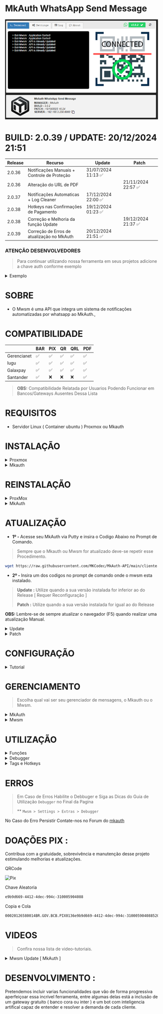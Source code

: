 # MkAuth WhatsApp Send Message

[![Node](https://raw.githubusercontent.com/MKCodec/Mwsm/main/img/Mwsm.png)](#)

# BUILD: 2.0.39 / UPDATE: 20/12/2024 21:51
| Release    | Recurso                                                                              | Update                | Patch                  |
| ---------- | ------------------------------------------------------------------------------------ | --------------------- | ---------------------- | 
|  2.0.36    | Notificações Manuais + Controle de Proteção                              | 31/07/2024 11:13 ✅   |                        |
|  2.0.36    | Alteração do URL de PDF                                                  |                        |  21/11/2024 22:57 ✅  |
|  2.0.37    | Notificações Automaticas + Log Cleaner | 17/12/2024 22:00 ✅   |                        |
|  2.0.38    | Hotkeys nas Confirmações de Pagamento | 19/12/2024 01:23 ✅   |                        |
|  2.0.38    | Correção e Melhoria da função Update                                                  |                        |  19/12/2024 21:37 ✅  |
|  2.0.39    | Correção de Erros de atualização no MkAuth | 20/12/2024 21:51 ✅   |                        |

### ATENÇÃO DESENVOLVEDORES
> Para continuar utilizando nossa ferramenta em seus projetos adicione a chave auth conforme exemplo
> 
<details>
 
<summary>Exemplo</summary>

 ```sh
<?php
$Whatsapp = "819xxxxxxxx"; // Telefone Com DDD
$Mensagem = "Mensagem De Teste";
$Token = "xxxxxxx"; //Token Mwsm de 7 Digitos
$IP = "192.168.3.250:8000"; //IP-Porta do Mwsm

    $Data = http_build_query([
    'to' => '55'.$Whatsapp,
    'msg' => $Mensagem,
    'pass' => $Token,
	'auth' => 'true'
    ]);

    $CURL = curl_init();
    curl_setopt($CURL, CURLOPT_URL, "http://".$IP."/send-message");
    curl_setopt($CURL, CURLOPT_POST, true);
    curl_setopt($CURL, CURLOPT_POSTFIELDS, $Data);
    curl_setopt($CURL, CURLOPT_FOLLOWLOCATION, true);
    curl_setopt($CURL, CURLOPT_RETURNTRANSFER, true);
    curl_setopt($CURL, CURLOPT_HEADER, false);
$Response = curl_exec($CURL);
curl_close($CURL);
print($Response);
?>
```

</details>

# SOBRE
* O Mwsm é uma API que integra um sistema de notificações automatizadas por whatsapp ao MkAuth.,

# COMPATIBILIDADE
|                 | BAR | PIX | QR | QRL | PDF  |
| --------------------  | --- | --- | -- | --- | ---- |
|  Gerencianet     | ✅ | ✅  | ✅ | ✅ | ✅  | 
|  Iugu     | ✅ | ✅  | ✅ | ✅ | ✅  | 
|  Galaxpay     | ✅ | ✅  | ✅ | ✅ | ✅  | 
|  Santander     | ✅ | ❌  | ❌ | ❌ | ✅  | 

 > **OBS:** Compatibilidade Relatada por Usuarios Podendo Funcionar em Bancos/Gateways Ausentes Dessa Lista

# REQUISITOS
* Servidor Linux ( Container ubuntu ) Proxmox ou Mkauth

# INSTALAÇÃO

<details>
<summary>Proxmox</summary>
<br> 
  <b>OBS:</b> é necessario instalar uma distribuição linux no proxmox antes de inserir os codigos abaixo
<br><br>
  
<b>1 - </b>Atualize seu sistema
```sh
apt update
```
```sh
apt upgrade -y
```

<b>2 - </b>Instale as dependencias necessarias
```sh
apt-get install git curl libnss3-dev libgdk-pixbuf2.0-dev libgtk-3-dev libxss-dev libasound2 build-essential -y
```

<b>3 - </b>Instale o node
```sh
curl -fsSL https://deb.nodesource.com/setup_20.x | sudo -E bash - && apt-get install -y nodejs
```

<b>4 - </b>Instale o Mwsm
```sh
git clone https://github.com/MKCodec/Mwsm.git /var/api/Mwsm && cd /var/api/Mwsm
```
<b>5 - </b>Instale as dependencias do Mwsn
```sh
npm install --silent && npm run start:mwsm
```
</details>

<details>
<summary>Mkauth</summary>
<br>
  
<b>1 - </b>Atualize seu sistema
```sh
sudo apt update
```

<b>2 - </b>Instale as dependencias necessarias
```sh
sudo apt install git curl build-essential
```
```sh
sudo apt-get install ca-certificates fonts-liberation libappindicator3-1 libasound2 libatk-bridge2.0-0 libatk1.0-0 libc6 libcairo2 libcups2 libdbus-1-3 libexpat1 libfontconfig1 libgbm1 libgcc1 libglib2.0-0 libgtk-3-0 libnspr4 libnss3 libpango-1.0-0 libpangocairo-1.0-0 libstdc++6 libx11-6 libx11-xcb1 libxcb1 libxcomposite1 libxcursor1 libxdamage1 libxext6 libxfixes3 libxi6 libxrandr2 libxrender1 libxss1 libxtst6 lsb-release wget xdg-utils
```

<b>3 - </b>Instale o node
```sh
sudo curl -fsSL https://deb.nodesource.com/setup_20.x | sudo -E bash - && apt-get install -y nodejs
```

<b>4 - </b>Atualize o NPM
```sh
sudo npm install -g npm@latest node-gyp@latest
```

<b>5 - </b>Crie o diretório de instalação do Mwsm
```sh
sudo mkdir -p /var/api/Mwsm
```

<b>6 - </b>Instale o Mwsm
```sh
sudo git clone https://github.com/MKCodec/Mwsm.git /var/api/Mwsm && cd /var/api/Mwsm
```

<b>7 - </b>Instale as dependencias do Mwsn
```sh
sudo npm install --silent
```

<b>8 - </b>Inicialize o Mwsn
```sh
sudo npm run start:mwsm
```

</details>

# REINSTALAÇÃO
<details>
<summary>ProxMox</summary>
  
```sh
sudo apt-get install build-essential && cd ~ && cd /var/api/Mwsm && pm2 delete all && pm2 kill && npm remove pm2 -g && mkdir -p ~/.pm2/node_modules/ && cd ~ && rm -r /var/api/Mwsm && git clone https://github.com/MKCodec/Mwsm.git /var/api/Mwsm && cd /var/api/Mwsm && npm install --silent && npm i -g pm2 && pm2 update && pm2 flush && pm2 start mwsm.json && pm2 save && pm2 startup && pm2 log 0
```

</details>
<details>
<summary>MkAuth</summary>
  
```sh
cd ~ && cd /var/api/Mwsm && pm2 kill && pm2 delete all && npm remove pm2 -g || apt-get remove nodejs -y && rm -vrf ~/.pm2/node_modules /var/api/Mwsm && apt-get install -y ca-certificates fonts-liberation libappindicator3-1 libasound2 libatk-bridge2.0-0 libatk1.0-0 libc6 libcairo2 libcups2 libdbus-1-3 libexpat1 libfontconfig1 libgbm1 libgcc1 libglib2.0-0 libgtk-3-0 libnspr4 libnss3 libpango-1.0-0 libpangocairo-1.0-0 libstdc++6 libx11-6 libx11-xcb1 libxcb1 libxcomposite1 libxcursor1 libxdamage1 libxext6 libxfixes3 libxi6 libxrandr2 libxrender1 libxss1 libxtst6 lsb-release wget xdg-utils git curl build-essential && curl -fsSL https://deb.nodesource.com/setup_20.x | sudo -E bash - && apt-get install -y nodejs && cd ~ && mkdir -p /var/api/Mwsm && git clone https://github.com/MKCodec/Mwsm.git /var/api/Mwsm  && cd /var/api/Mwsm && npm i git+https://github.com/MKCodec/WhatsApp-API --silent && npm i git+https://github.com/MKCodec/Url2PDF --silent && npm install --silent && npm i -g pm2 && pm2 update && pm2 flush && pm2 start mwsm.json && pm2 save && pm2 startup && pm2 log 0
```
</details>
</details>

# ATUALIZAÇÃO
* <b>1º - </b>Acesse seu MkAuth via Putty e insira o Codigo Abaixo no Prompt de Comando.
 > Sempre que o Mkauth ou Mwsm for atualizado deve-se repetir esse Procedimento.

```sh
wget https://raw.githubusercontent.com/MKCodec/MkAuth-API/main/cliente.api -O /opt/mk-auth/api/cliente.api && wget https://raw.githubusercontent.com/MKCodec/MkAuth-API/main/titulo.api -O /opt/mk-auth/api/titulo.api
```

* <b>2º - </b>Insira um dos codigos no prompt de comando onde o mwsm esta instalado.
 
> **Update :** Utilize quando a sua versão instalada for inferior ao do Release [ Requer Reconfiguração ] 
>
> **Patch :** Utilize quando a sua versão instalada for igual ao do Release
 
<b>OBS: </b> Lembre-se de sempre atualizar o navegador (F5) quando realizar uma atualização Manual.
   
<details>
<summary>Update</summary>
 <br>

```sh
cd ~ && cd /var/api/Mwsm && pm2 flush && pm2 delete all && pm2 kill && git reset --hard HEAD~1 && git pull "https://github.com/MKCodec/Mwsm.git" --rebase --autostash && npm install --silent && npm cache clean --force && npm run start:mwsm
```
</details>
<details>
<summary>Patch</summary>
<br>
 
**Atualização Manual:**
 ```sh
wget https://raw.githubusercontent.com/MKCodec/Mwsm/main/mwsm.js -O /var/api/Mwsm/mwsm.js
wget https://raw.githubusercontent.com/MKCodec/Mwsm/main/script.js -O /var/api/Mwsm/script.js
wget https://raw.githubusercontent.com/MKCodec/Mwsm/main/style.css -O /var/api/Mwsm/style.css
wget https://raw.githubusercontent.com/MKCodec/Mwsm/main/index.html -O /var/api/Mwsm/index.html
cd ~ && cd /var/api/Mwsm && pm2 log 0
```

**Atualização Automatica:**

* Habilite a função no webadmin do mwsm. 

**`Extras > Update`**

 > as atualizações serão instaladas entre 00:00 e 05:00am e conterão somente correções de bugs que não interferem no funcionamento da API, atualizações criticas que requerem reconfiguração serão feitas somente de forma manual.
</details>


# CONFIGURAÇÃO

<details>
<summary>Tutorial</summary>
<br>
<b>1 - </b>Habilite o Tunel Dev API do MKauth

** `Opções > Rede do Servidor > MkTunel > ( Ativar e Gravar )`

[![MkAuth](https://raw.githubusercontent.com/MKCodec/Mwsm/main/img/dev.png)](#)


<b>2 - </b>Habilite o EndPoint (Titulos GET) e (Cliente GET) do MkAuth

** `Provedor > Controle de Usuarios > API > ( Habilitar Endpoints titulo.api GET, cliente.api GET e Gravar )`

[![MkAuth](https://raw.githubusercontent.com/MKCodec/Mwsm/main/img/endpoint.png)](#)

<b>3 - </b>Acesse seu servidor web através do IP:PORTA em uma nova aba do novegador

[![Node](https://raw.githubusercontent.com/MKCodec/Mwsm/main/img/terminal.png)](#)

<b>4 - </b>Aguarde a geração do QRCode

<b>5 - </b>Faça a leitura do QRCode com o WhatsApp

** `Whatsapp > Menu > Aparelhos Conectados > Conectar um Aparelho`

<b>6 - </b>Entre no whatsapp que acabou de conectar e pegue o token temporario para acessar as configurações

<b>OBS:</b> para criar um token fixo envie o comando como mensagem de outro celular para o numero conectado a API

  ```sh
Token:SENHA
```
<b>TOKEN</b> = *Comando* | <b>:</b> = *Divisor* | <b>SENHA</b> { altere para sua senha de 7 digitos }


<b>7- </b>Altere o valor conforme suas necessidades.

[![Node](https://raw.githubusercontent.com/MKCodec/Mwsm/main/img/settings.png)](#)

| Nome            | Default           | Função                                                          |
| --------------- | ----------------- | --------------------------------------------------------------- |
| `Break`         | `1 segundo`       | Tempo de disparo entre mensagens condicionadas com a TAG `##`.  |
| `Sleep`         | `30 segundos`     | Tempo de disparo entre mensagens com numeros diferentes.        |
| `Access`        | `8000`            | Porta de acesso do sistema/interface.                           |
| `Call`          |                   | Resposta após Receber uma Chamada.                              |
| `Wait`          | `1 segundo`       | Tempo para Rejeitar uma Chamada.                                |
| `Message      ` |                   | Resposta após Receber uma Mensagem.                             |
| `Auto-Response` | `on`              | Habilitar Resposta Automatica.                                  |
| `Replies`       | `on`              | Marcar conversas em resposta automaticas.                       |
| `Auto-Reject`   | `on`              | Habilitar Rejeição de Chamadas Automatica.                      |
| `Alert`         | `on`              | Habilitar Mensagem de Resposta ao Rejeitar Chamadas.            |
| `Counter`       | `1`               | Quantidade de Auto-Respostas por usuario (renovado todo dia)    |



<b>8 - </b>Configure a API do MkAuth no Mwsm.
** `Mwsm > Settings > API`

| Campo     |  Dado                                                     |
| ----------|-------------------------------------------------------------|
| `TUNEL`   | Insira o URL encontrada em Tunel no passo 2 desse tutorial  |
| `CLIENT`  | Insira o Codigo encontrado em Client no passo 2 desse tutorial |
| `SECRET`  | Insira o Codigo encontrado em Secret no passo 2 desse tutorial |
| `DOMAIN`  | Insira o Dominio ou IP do seu mkauth                        |
| `VERSION` | Alterne entre v1 ou v2 caso ocorra falhas no PDF do Boleto  |
| `MODE`    | Escolha o tipo de conexão, Tunel MkAuth ou via Dominio      |

[![MkAuth](https://raw.githubusercontent.com/MKCodec/Mwsm/main/img/sync.png)](#)

| Nome           |  Função                                                         |
| -------------- |   --------------------------------------------------------------|
| `Delay`        | Tempo de espera para disparo de mensagens ordenadas.            |
| `MkAuth Link`  | Habilita a sincronia com a API do MkAuth.                       |
| `BAR`          | Envia codigo de barras.                                         |
| `PIX`          | Envia codigo pix copia e cola                                   |
| `QR`           | Envia imagem do Qrcode pix.                                     |
| `QRL`          | Envia link pix Para acessar QRCode e Copia e cola.              |
| `PDF`          | Envia Boleto em PDF                                             |

<b>OBS:</b> Por padrão o delay ideal é 2s porem se sua API disparar de forma desordenada considere elevar esse valor.
</details>

# GERENCIAMENTO
> Escolha qual vai ser seu gerenciador de mensagens, o Mkauth ou o Mwsm.

<details>
<summary>MkAuth</summary>
 <br>
 
 <b>1 - </b>Configure seu servidor no MKAuth seguindo as instruções do servidor Web
 
> **Senha :** Insira o `Token Fixo` de Acesso ao Aplicativo no Campo Senha no MkAuth
<br>

* MkAuth até Versão 24.02
  
 ** `Opções > Servidor de SMS > Servidor`
 
[![MkAuth](https://raw.githubusercontent.com/MKCodec/Mwsm/main/img/mkauth.png)](#)

* MkAuth Versão 24.03 ou Superior
 
** `Opções > Servidor de WhatsApp > Servidor`
 
[![MkAuth](https://raw.githubusercontent.com/MKCodec/Mwsm/main/img/whatsapp.png)](#)
</details>

<details>
<summary>Mwsm</summary>
<br>
 
 ** `Settings > API > Tela 2`

> Os disparos das cobranças serão feitos conforme configurados na API ( Hora, Dia, Turno ) .
  
<b>OBS:</b> Definia como o sistema de disparos vai se comportar
 
[![MkAuth](https://raw.githubusercontent.com/MKCodec/Mwsm/main/img/autobot.png)](#)

| Nome            |  Função                                                         |
| --------------  |   --------------------------------------------------------------|
| `Messages`| Mensagens Recebidas pelo cliente  |
| `Sun` a `Sat`   | Dias permitidos para Disparo das Mensagens. ( Domingo a Sabado )          |
| `Morn` a `Night`| Turnos Permitos Para Disparos das Mensagens. ( manha, tarde, noite )  |
| `Auto Messages` | Habilita a API como Gerente de Disparos                                   |
| `Select Message` | Seleciona Qual mensagem será editada                                   |
| `Variant` | Seleciona Qual variação de mensagem será editada                                   |
| `Schedule` | Intervalo de Cobrança entre 5 dias antes até 40 dias do vencimento                                   |

<b>OBS:</b> Ao Habilitar a opção `Auto Messages` a aplicação vai para de responder requisições vindas do MkAuth.
<br>
> Por Padrão a montagem da fila de agendamento é construida diariamente entre 00:00 e 02:59.
<br>

* Evite problemas com bloqueios do algoritimo do whatsapp configurando variações de mensagens.

`Settings > Extras > Anti-Spam`

* Defina como o sistema anti-spam vai ser ativado
  
 
[![MkAuth](https://raw.githubusercontent.com/MKCodec/Mwsm/main/img/spam.png)](#)
<br>
| Nome            |  Função                                                         |
| --------------  |   --------------------------------------------------------------|
| `Order`| Envia as variações conforme sua ordem 1-2-3  |
| `Random`| Envia as variações de forma aleatoria        |
<br>

* Alterne entre as Variações para configurar cada mensagem
 
`Settings > API > Tela 2 > 1-2-3`

[![MkAuth](https://raw.githubusercontent.com/MKCodec/Mwsm/main/img/spam2.png)](#)


* Habilite a sincronização de Titulos entre MkAuth e Mwsm

`Settings > Extras > Sync`
> Por padrão o Mwsm vai monitorar pagamentos baseados nas cobranças ja enviadas pela API, para refinar esse monitoramento Habilite a sincronização.

[![MkAuth](https://raw.githubusercontent.com/MKCodec/Mwsm/main/img/resync.png)](#)


* Defina uma faixa de horario para ativação da lista de agendamento.

`Settings > Extras > Shif`

> Por padrão a lista de agendamento funciona entre 8:00 e 22:00 respeitando a configuração do turno.
   
[![MkAuth](https://raw.githubusercontent.com/MKCodec/Mwsm/main/img/shifts.png)](#)
<br>
| Nome            |  Função                                                         |
| --------------  |   --------------------------------------------------------------|
| `7:00 > 10:00`| Hora Base para inicio da lista de Agendamento  |
| `20:00 > 22:00`| Hora Base para fim da lista de Agendamento        |
</details>


# UTILIZAÇÃO
<details>
<summary>Funções</summary>
<br>
 
> Utilize o simulador do mkauth antes de colocar em produção : `settings > Options > Run`.
 
[![Node](https://raw.githubusercontent.com/MKCodec/Mwsm/main/img/msn.png)](#)
 
> Exemplo para teste no webadmin ( mkauth simulator )
> ```sh
> {"uid":"E5:BE:ED:DE:2E:EF","find":"415"}
> ```
> Exemplo de utilização no mkauth ( Insira exatamente assim, não edite )
> ```sh
> {"uid":"%logincliente%","find":"%numerotitulo%"}
> ```
> É possivel combinar a Utilização com a tag ## seguindo o exemplo abaixo:
> ```sh
> Mensagem1##https://via.placeholder.com/350x150.png##Mensagem3##{"uid":"%logincliente%","find":"%numerotitulo%"}##Mensagem5
> ```

### Exemplo De Mensagem Para Utilização no MkAuth
> ** `Opções > Servidor de SMS > Mensagens` ou `Opções > Servidor de WhatsApp > Mensagens > Interação 01` 
> 
> ```sh
> Olá %nomeresumido%, sua fatura %numerotitulo% vence no dia %vencimento%, para sua comodidade estamos enviado os dados para pagamento: ##{"uid":"%logincliente%","find":"%numerotitulo%"}##desconsidere esse aviso caso tenha feito o pagamento.
> ```

### Como Enviar Mensagens Via Mikrotik
> As mensagens via Mikrotik podem ser enviadas via Script com o comando Abaixo:
> 
> ```sh
> /tool fetch "http://IP-API/mikrotik/TOKEN/DDI+DDD+NUMERO/MENSAGEM"
> ```
>
> **OBS:** Subistitua os Espaços por `%20` ao Inserir uma Mensage no Toll Fetch
> 
> **Ex:** Para `/tool fetch "http://192.168.3.250:8000/mikrotik/1234567/5511988888888/Mensagem de Teste"` :
> 
> ```sh
> /tool fetch "http://192.168.3.250:8000/mikrotik/1234567/5511988888888/Mensagem%20de%20Teste"
> ```

### Como Limpar o Log De Mensagem
> Para Limpar o Log de Mensagens Registradas no API siga os Passos Abaixo:
> 
> `Settings > Extras > Eraser` e Clique em Reset
[![Node](https://raw.githubusercontent.com/MKCodec/Mwsm/main/img/reset.png)](#)

### Como Rennviar uma Mensagens com Falhas no Log
> `Settings > API > Tela 3`
> 
> Selecione o Mes, Status e Clique em Carregar
> 
> Clique sobre o Titulo, ao passar o Cursor sobre cada um vai aparecer o nome do cliente

[![Node](https://raw.githubusercontent.com/MKCodec/Mwsm/main/img/resent.png)](#)
| Opção            |  Função                                                                              |
| -----------------|--------------------------------------------------------------------------------------|
| `Month`           | Mês de Referencia Entre 1 e 12                                                         |
| `Status`          | Status da Assinatura ( ALL = Todos, DUE = Atrasados, Open = Abertos, Pay = Pagos )              |
| `Reload`          | Recarregar Lista com Parametros escolhidos                                                            |

### Como Enviar Notificações ( Confirmação de Pagamentos, Etc. )
> `Settings > API > Tela 2 > Agenda` ( Botão Antes do Clear )
> 
* Ative a opção conforme necessidade
* Funciona somente com a opção `Auto Messages` ativada

[![Node](https://raw.githubusercontent.com/MKCodec/Mwsm/main/img/paycon.png)](#)
| Opção            |  Função                                                                              |
| -----------------|--------------------------------------------------------------------------------------|
| `Payment Received`           | Envia ao cliente uma notificação de pagamento recebido                                                        |
| `Locked User`          | Envia ao cliente uma notificação sobre suspensão do serviço             |
| `Unlocked User`          | Envia ao cliente uma notificação quando uma suspensão é desfeita                                                            |
| `Maintenance`          | Envia ao cliente uma notificação sobre manutenção de serviço                                                           |
| `Unistall Device`          | Envia ao cliente uma notificação sobre recolhimento de equipamentos                                                            |
> as opções desativadas serão liberadas em patchs de atualização conforme forem liberadas

### Testando
<b>1 - </b>Envie uma mensagem pelo Sumulador `settings > Options > Run` ou MkAuth `Opções > Servidor de SMS > Mensagens`

<b>2 - </b>Verifique o Status do envio no Log `Mwsm > Log`.

[![Node](https://raw.githubusercontent.com/MKCodec/Mwsm/main/img/log.png)](#)
| Opção            |  Função                                                                              |
| -----------------|--------------------------------------------------------------------------------------|
| `ID`             | Idenificador de Registro                                                             |
| `TITLE`          | Balão Flutuante com numero do titulo (Boleto) ao selecionar um Registro              |
| `START`          | Inicio do Processamento                                                              |
| `FINISH`         | Conclusão do Processamento                                                           |
| `TARGET`         | Whatsapp Alvo do Disparo                                                             |
| `STATUS`         | Status do Envio                                                                      |

</details>

<details>
<summary>Debugger</summary>
<br>
 
> Para um melhor entendimento utilize esse guia como base na solução de possiveis erros.
> 
> ** `Settings > Extras > Debug ON`
>
> Todos os Resultados tem somente 2 retornos possiveis:<br>
> <b>True</b> = Positivo<br><b>False</b> = Negativo

### 1 - Teste a Conexão com API MkAuth
> ** `Settings > API > MkAuth Link` ( Desabilite e Habilite )

[![Node](https://raw.githubusercontent.com/MKCodec/Mwsm/main/img/auth.png)](#)
| Opção            |  Retorno                                                    |
| -----------------|-------------------------------------------------------------|
| `Authentication` | Autenticação com API do MkAuth via Token JWT                |
| `Communication`  | Comunicação Entre APP e API do MkAuth                   |


<br>

### 2 - Teste a Comunicação da API MkAuth

Utilize o Simulador MkAuth para analisar esses dados

** `Settings > Run > MkAuth Simulator ON`

Em um cenario em que a comunicação foi feita de forma correta receberemos o seguinte resultado

[![Node](https://raw.githubusercontent.com/MKCodec/Mwsm/main/img/success.png)](#)

> Na Primeira linha temos o comando de entrada de acesso a API do MkAuth.
> 
> Nas Demais Linhas Temos o Retorno Da API e por Fim o Resultado da Requisição.


| Opção        |  Retorno                                                |
| -------------|---------------------------------------------------------|
| `Payment`    | Status do Pagamento da Mensalidade Pesquisada           |
| `MkAuth`     | Modulos Disponiveis no Aplicativo                       |
| `Module`     | Função Integrada pela API                               |
| `Available`  | Disponibilidade pelo Gateway de Pagamento               |
| `Allowed`    | Permissão de Utilização Configurada em `Settings > API` |

Em um Cenario em que Ocorreu uma Falha na Requisição, o Debug ira Apontar a Falha e Onde Ocorreu

O Dado inserido no campo uid esta incorreto ( não existe no MkAUth )

[![Node](https://raw.githubusercontent.com/MKCodec/Mwsm/main/img/uid.png)](#)

O Dado inserido no campo find esta incorreto ( não faz parte do uid inserido )

[![Node](https://raw.githubusercontent.com/MKCodec/Mwsm/main/img/find.png)](#)


> É importante Levar em Consideração que os Dados Enviados Pelo MkAuth utilizando suas variaveis são enviados ao Aplicativo Seguindo o Mesmo Caminho que o `MkAUth Simulator`, se o Comando `{"uid":"%logincliente%","find":"%numerotitulo%"}` vindo do MkAuth Funcionar más o `{"uid":"Paulo.Santos","find":"144"}` inserido no Simulador não Funcionar é Possivel que vc Esteja Inserindo de Forma Errada, desse modo sugerimos que Dispare uma Mensagem via MkAuth e Copie a Primeira Linha do Debug para Disparar via Simulador.
>
> **OBS:**  `%numerotitulo%` é uma variavel **exclusiva** de SMS `Opções > Servidor de SMS > Mensagens` e não é possivel incluir como mensagem ( cartinha na lista de clientes ).

</details>

<details>
<summary>Tags e Hotkeys</summary>
<br>

| Tag            | Efeito         | Exemplo                                                         | MkAuth | Mwsm |
| -------------- | -------------- | --------------------------------------------------------------- |--------|------|
| `##`   | quebra balão   | Mensagem1`##`Mensagem2`##`Mensagem3                                     |✅|✅|
| `\n`   | quebra linha   | Linha1`\n`Linha2`\n`Linha3                                              |✅|✅|
| `*`    | negrito        | `*`Mensagem`*`                                                          |✅|✅|

| Hotkeys          | Mensagem           | Função                                                   | MkAuth | Mwsm |
| ---------------- | ----------- | --------------------------------------------------------------- |--------|------|
| `%nomeresumido%` | `Todas`     | Primeiro nome do cliente.  |✅|✅
| `%metodo%`       | `Pagamento` | Forma de pagamento da fatura.        |❌|✅
| `%pagamento%`    | `Pagamento` | Data/Hora da confirmação do pagamento.                           |❌|✅
| `%valorpago%`    | `Pagamento` | Valor recebido.                              |❌|✅
| `%vencimento%`   | `Todas`     | Data de vencimento da fatura.                                |✅|✅
| `%logincliente%` | `Cobranças` | Usuario do cliente.                             |✅|✅
| `%numerotitulo%` | `Todas`     | Numero de referencia da fatura.                                  |✅|✅

</details>

# ERROS
> Em Caso de Erros Habilite o Debbuger e Siga as Dicas do Guia de Utilização `Debugger` no Final da Pagina
>
> ** `Mwsm > Settings > Extras > Debugger`
>
No Caso do Erro Persistir Contate-nos no Forum do [mkauth](https://mk-auth.com.br/forum/topics/envio-de-mensagem-via-whatsapp-100-gratuito)

# DOAÇÕES PIX :
Contribua com a gratuidade, sobrevivência e manutenção desse projeto estimulando melhorias e atualizações.

QRCode

![Pix](https://github.com/MKCodec/Mwsm/assets/143403919/24660f85-17d0-4de4-94e7-de85828a9265)

Chave Aleatoria
```sh
e9b9d669-4412-4dec-994c-310005904088
```

Copia e Cola
```sh
00020126580014BR.GOV.BCB.PIX0136e9b9d669-4412-4dec-994c-3100059040885204000053039865802BR5924CLEBER FERREIRA DE SOUZA6007CARUARU62070503***63045854
```

# VIDEOS
> Confira nossa lista de video-tutoriais.

<details>
<summary>Mwsm Update [ MkAuth ]</summary>
	
[<img src="https://img.youtube.com/vi/LD2aKLgEst8/maxresdefault.jpg" width="50%">](https://youtu.be/LD2aKLgEst8)


</details>
 

# DESENVOLVIMENTO :
Pretendemos incluir varias funcionalidades que vão de forma progressiva aperfeiçoar essa incrivel ferramenta, entre algumas delas está a inclusão de um gateway gratuito ( banco cora ou inter ) e um bot com inteligencia artifical capaz de entender e resolver a demanda de cada cliente.
